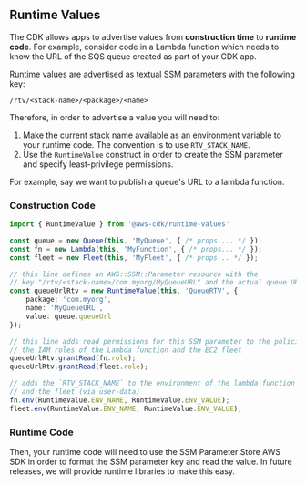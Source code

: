 ## Runtime Values

The CDK allows apps to advertise values from __construction time__ to __runtime
code__. For example, consider code in a Lambda function which needs to know the
URL of the SQS queue created as part of your CDK app.

Runtime values are advertised as textual SSM parameters with the following key:

```
/rtv/<stack-name>/<package>/<name>
```

Therefore, in order to advertise a value you will need to:

1. Make the current stack name available as an environment variable to your
   runtime code. The convention is to use `RTV_STACK_NAME`.
2. Use the `RuntimeValue` construct in order to create the SSM parameter and
   specify least-privilege permissions.

For example, say we want to publish a queue's URL to a lambda function.

### Construction Code

```ts
import { RuntimeValue } from '@aws-cdk/runtime-values'

const queue = new Queue(this, 'MyQueue', { /* props.... */ });
const fn = new Lambda(this, 'MyFunction', { /* props... */ });
const fleet = new Fleet(this, 'MyFleet', { /* props... */ });

// this line defines an AWS::SSM::Parameter resource with the
// key "/rtv/<stack-name>/com.myorg/MyQueueURL" and the actual queue URL as value
const queueUrlRtv = new RuntimeValue(this, 'QueueRTV', {
    package: 'com.myorg',
    name: 'MyQueueURL',
    value: queue.queueUrl
});

// this line adds read permissions for this SSM parameter to the policies associated with
// the IAM roles of the Lambda function and the EC2 fleet
queueUrlRtv.grantRead(fn.role);
queueUrlRtv.grantRead(fleet.role);

// adds the `RTV_STACK_NAME` to the environment of the lambda function
// and the fleet (via user-data)
fn.env(RuntimeValue.ENV_NAME, RuntimeValue.ENV_VALUE);
fleet.env(RuntimeValue.ENV_NAME, RuntimeValue.ENV_VALUE);
```

### Runtime Code

Then, your runtime code will need to use the SSM Parameter Store AWS SDK in
order to format the SSM parameter key and read the value. In future releases, we
will provide runtime libraries to make this easy.
